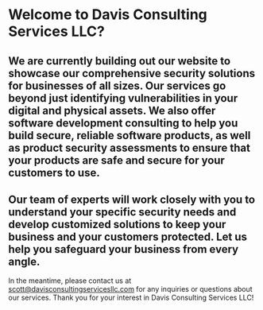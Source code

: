 # Welcome to Davis Consulting Services LLC?

## We are currently building out our website to showcase our comprehensive security solutions for businesses of all sizes. Our services go beyond just identifying vulnerabilities in your digital and physical assets. We also offer software development consulting to help you build secure, reliable software products, as well as product security assessments to ensure that your products are safe and secure for your customers to use.

## Our team of experts will work closely with you to understand your specific security needs and develop customized solutions to keep your business and your customers protected. Let us help you safeguard your business from every angle.

In the meantime, please contact us at scott@davisconsultingservicesllc.com for any inquiries or questions about our services. Thank you for your interest in Davis Consulting Services LLC!

